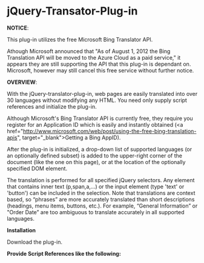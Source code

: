 jQuery-Transator-Plug-in
=========================

<b>NOTICE</b>:

This plug-in utilizes the free Microsoft Bing Translator API.

Athough Microsoft announced that "As of August 1, 2012 the Bing Translation API will be moved to the Azure Cloud as a paid service," it appears they are still supporting the API that this plug-in is dependant on. Microsoft, however may still cancel this free service without further notice. 

<b>OVERVIEW</b>:

With the jQuery-translator-plug-in, web pages are easily translated into over 30 languages without modifying any HTML. You need only supply script references and initialize the plug-in.

Although Microsoft's Bing Translator API is currently free, they require you register for an Application ID which is easily and instantly obtained (<a href="http://www.microsoft.com/web/post/using-the-free-bing-translation-apis", target="_blank">Getting a Bing AppID</a>).

After the plug-in is initialized, a drop-down list of supported languages (or an optionally defined subset) is added to the upper-right corner of the document (like the one on this page), or at the location of the optionally specified DOM element.

The translation is performed for all specified jQuery selectors. Any element that contains inner text (p,span,a,...) or the input element (type 'text' or 'button') can be included in the selection. Note that translations are context based, so “phrases” are more accurately translated than short descriptions (headings, menu items, buttons, etc.). For example, “General Information” or "Order Date” are too ambiguous to translate accurately in all supported languages.

<b>Installation</b>
<p>Download the plug-in.</p>
<p><b>Provide Script References like the following:</b></p>
<div style="width:800%; overflow:auto;">
    <script type="text/javascript" src="http://ajax.googleapis.com/ajax/libs/jquery/1.6/jquery.min.js"></script>
</div>
<div>
   <script type="text/javascript" src="js/jquery.translator-ms-1.0.0.min.js"> 
</div>


